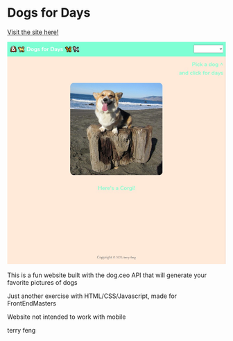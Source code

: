 # Dogs for Days
[Visit the site here!](http://www.dogsfordays.github.io)

![Preview of Site](/images/preview.jpg)

This is a fun website built with the dog.ceo API that will generate your favorite pictures of dogs

Just another exercise with HTML/CSS/Javascript, made for FrontEndMasters

Website not intended to work with mobile

terry feng